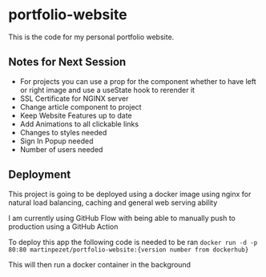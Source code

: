 # portfolio-website

This is the code for my personal portfolio website.

## Notes for Next Session

- For projects you can use a prop for the component whether to have left or right image and use a useState hook to rerender it
- SSL Certificate for NGINX server
- Change article component to project
- Keep Website Features up to date
- Add Animations to all clickable links
- Changes to styles needed
- Sign In Popup needed
- Number of users needed

## Deployment

This project is going to be deployed using a docker image using nginx for natural load balancing, caching and general web serving ability

I am currently using GitHub Flow with being able to manually push to production using a GitHub Action

To deploy this app the following code is needed to be ran `docker run -d -p 80:80 martinpezet/portfolio-website:{version number from dockerhub}`

This will then run a docker container in the background
